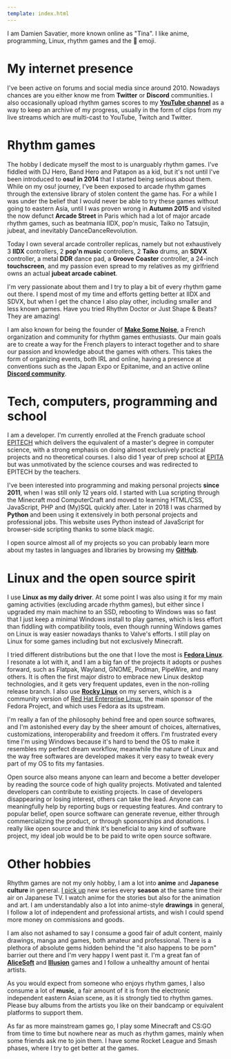 ```yaml
---
template: index.html
---
```


I am Damien Savatier, more known online as "Tina".  I like anime, programming,
Linux, rhythm games and the 🌸 emoji.

# My internet presence

I've been active on forums and social media since around 2010. Nowadays chances
are you either know me from **Twitter** or **Discord** communities. I also
occasionally upload rhythm games scores to my [**YouTube channel**][youtube/me]
as a way to keep an archive of my progress, usually in the form of clips from
my live streams which are multi-cast to YouTube, Twitch and Twitter.

# Rhythm games

The hobby I dedicate myself the most to is unarguably rhythm games. I've fiddled
with DJ Hero, Band Hero and Patapon as a kid, but it's not until I've been
introduced to **osu! in 2014** that I started being serious about them. While on
my osu! journey, I've been exposed to arcade rhythm games through the extensive
library of stolen content the game has. For a while I was under the belief that
I would never be able to try these games without going to eastern Asia, until I
was proven wrong in **Autumn 2015** and visited the now defunct **Arcade
Street** in Paris which had a lot of major arcade rhythm games, such as
beatmania IIDX, pop'n music, Taiko no Tatsujin, jubeat, and inevitably
DanceDanceRevolution.

Today I own several arcade controller replicas, namely but not exhaustively 3
**IIDX** controllers, 2 **pop'n music** controllers, 2 **Taiko** drums, an
**SDVX** controller, a metal **DDR** dance pad, a **Groove Coaster** controller,
a 24-inch **touchscreen**, and my passion even spread to my relatives as my
girlfriend owns an actual **jubeat arcade cabinet**.

I'm very passionate about them and I try to play a bit of every rhythm game out
there. I spend most of my time and efforts getting better at IIDX and SDVX, but
when I get the chance I also play other, including smaller and less known games.
Have you tried Rhythm Doctor or Just Shape & Beats? They are amazing!

I am also known for being the founder of [**Make Some Noise**][msn], a French
organization and community for rhythm games enthusiasts. Our main goals are to
create a way for the French players to interact together and to share our
passion and knowledge about the games with others. This takes the form of
organizing events, both IRL and online, having a presence at conventions such
as the Japan Expo or Epitanime, and an active online [**Discord
community**][msn/discord].

# Tech, computers, programming and school

I am a developer. I'm currently enrolled at the French graduate school
[EPITECH][wikipedia/epitech] which delivers the equivalent of a master's degree
in computer science, with a strong emphasis on doing almost exclusively
practical projects and no theoretical courses. I also did 1 year of prep school
at [EPITA][wikipedia/epita] but was unmotivated by the science courses and was
redirected to EPITECH by the teachers.

I've been interested into programming and making personal projects **since
2011**, when I was still only 12 years old. I started with Lua scripting through
the Minecraft mod ComputerCraft and moved to learning HTML/CSS, JavaScript, PHP
and (My)SQL quickly after. Later in 2018 I was charmed by **Python** and been
using it extensively in both personal projects and professional jobs.  This
website uses Python instead of JavaScript for browser-side scripting thanks to
some black magic.

I open source almost all of my projects so you can probably learn more about my
tastes in languages and libraries by browsing my [**GitHub**][github/me].

# Linux and the open source spirit

I use **Linux as my daily driver**. At some point I was also using it for my
main gaming activities (excluding arcade rhythm games), but either since I
upgraded my main machine to an SSD, rebooting to Windows was so fast that I just
keep a minimal Windows install to play games, which is less effort than fiddling
with compatibility tools, even though running Windows games on Linux is way
easier nowadays thanks to Valve's efforts. I still play on Linux for some games
including but not exclusively Minecraft.

I tried different distributions but the one that I love the most is [**Fedora
Linux**][wikipedia/fedora]. I resonate a lot with it, and I am a big fan of the
projects it adopts or pushes forward, such as Flatpak, Wayland, GNOME, Podman,
PipeWire, and many others. It is often the first major distro to embrace new
Linux desktop technologies, and it gets very frequent updates, even in the
non-rolling release branch. I also use [**Rocky Linux**][wikipedia/rocky] on my
servers, which is a community version of [Red Hat Enterprise
Linux][wikipedia/rhel], the main sponsor of the Fedora Project, and which uses
Fedora as its upstream.

I'm really a fan of the philosophy behind free and open source softwares, and
I'm astonished every day by the sheer amount of choices, alternatives,
customizations, interoperability and freedom it offers. I'm frustrated every
time I'm using Windows because it's hard to bend the OS to make it resembles my
perfect dream workflow, meanwhile the nature of Linux and the way free softwares
are developed makes it very easy to tweak every part of my OS to fits my
fantasies.

Open source also means anyone can learn and become a better developer by reading
the source code of high quality projects. Motivated and talented developers can
contribute to existing projects. In case of developers disappearing or losing
interest, others can take the lead. Anyone can meaningfully help by reporting
bugs or requesting features. And contrary to popular belief, open source
software can generate revenue, either through commercializing the product, or
through sponsorships and donations. I really like open source and think it's
beneficial to any kind of software project, my ideal job would be to be paid to
write open source software.

# Other hobbies

Rhythm games are not my only hobby, I am a lot into **anime** and **Japanese
culture** in general. [I pick up][mal/me] new series every **season** at the
same time their air on Japanese TV. I watch anime for the stories but also for
the animation and art.  I am understandably also a lot into anime-style
**drawings** in general, I follow a lot of independent and professional
artists, and wish I could spend more money on commissions and goods.

I am also not ashamed to say I consume a good fair of adult content, mainly
drawings, manga and games, both amateur and professional. There is a plethora
of absolute gems hidden behind the "it also happens to be porn" barrier out
there and I'm very happy I went past it. I'm a great fan of
[**AliceSoft**][vndb/alicesoft] and [**Illusion**][wikipedia/illusion] games
and I follow a unhealthy amount of hentai artists.

As you would expect from someone who enjoys rhythm games, I also consume a lot
of **music**, a fair amount of it is from the electronic independent eastern
Asian scene, as it is strongly tied to rhythm games. Please buy albums from the
artists you like on their bandcamp or equivalent platforms to support them.

As far as more mainstream games go, I play some Minecraft and CS:GO from time to
time but nowhere near as much as rhythm games, mainly when some friends ask me
to join them. I have some Rocket League and Smash phases, where I try to get
better at the games.

[youtube/me]: https://www.youtube.com/channel/UCECiKrjTL60Go_o14iGUEOQ/
[msn]: https://asso-msn.fr/
[msn/discord]: https://asso-msn.fr/discord
[wikipedia/epitech]: https://en.wikipedia.org/wiki/Epitech
[wikipedia/epita]: https://en.wikipedia.org/wiki/EPITA
[github/me]: https://github.com/Tina-otoge/
[wikipedia/fedora]: https://en.wikipedia.org/wiki/Fedora_Linux
[wikipedia/rocky]: https://en.wikipedia.org/wiki/Rocky_Linux
[wikipedia/rhel]: https://en.wikipedia.org/wiki/Red_Hat_Enterprise_Linux
[mal/me]: https://myanimelist.net/animelist/Shookaite
[vndb/alicesoft]: https://vndb.org/p120
[wikipedia/illusion]: https://en.wikipedia.org/wiki/Illusion_(company)
